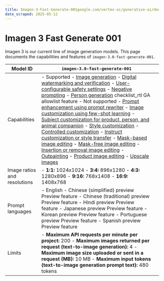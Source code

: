 ```yaml
---
title: Imagen-3-Fast-Generate-001google.com/vertex-ai/generative-ai/docs/models/imagen/3-0-fast-generate-001
date_scraped: 2025-05-12
---
```


# Imagen 3 Fast Generate 001 

Imagen 3 is our current line of image generation models.
This page documents the capabilities and features of
`imagen-3.0-fast-generate-001`.

| Model ID | `imagen-3.0-fast-generate-001` | |
| --- | --- | --- |
| Capabilities | - Supported - [Image generation](https://cloud.google.com/vertex-ai/generative-ai/docs/image/generate-images) - [Digital watermarking and verification](https://cloud.google.com/vertex-ai/generative-ai/docs/image/generate-images#watermark) - [User-configurable safety settings](https://cloud.google.com/vertex-ai/generative-ai/docs/image/generate-images#safety-filters) - [Negative prompting](https://cloud.google.com/vertex-ai/generative-ai/docs/image/img-gen-prompt-guide#negative-prompts) - [Person generation](https://cloud.google.com/vertex-ai/generative-ai/docs/image/responsible-ai-imagen#person-face-gen) checklist\_rtl GA allowlist feature - Not supported - [Prompt enhancement using prompt rewriter](https://cloud.google.com/vertex-ai/generative-ai/docs/image/generate-images#prompt-rewriter) - [Image customization using few-shot learning](https://cloud.google.com/vertex-ai/generative-ai/docs/image/subject-customization#subject-customization) - [Subject customization for product, person, and animal companion](https://cloud.google.com/vertex-ai/generative-ai/docs/image/subject-customization) - [Style customization](https://cloud.google.com/vertex-ai/generative-ai/docs/image/style-customization) - [Controlled customization](https://cloud.google.com/vertex-ai/generative-ai/docs/image/edit-controlled) - [Instruct customization or style transfer](https://cloud.google.com/vertex-ai/generative-ai/docs/image/instruct-customization) - [Mask-based image editing](https://cloud.google.com/vertex-ai/generative-ai/docs/image/edit-inpainting) - [Mask-free image editing](https://cloud.google.com/vertex-ai/generative-ai/docs/image/edit-images) - [Insertion or removal image editing](https://cloud.google.com/vertex-ai/generative-ai/docs/image/instruct-customization) - [Outpainting](https://cloud.google.com/vertex-ai/generative-ai/docs/image/edit-outpainting) - [Product image editing](https://cloud.google.com/vertex-ai/generative-ai/docs/image/edit-product-image) - [Upscale images](https://cloud.google.com/vertex-ai/generative-ai/docs/image/upscale-image) | |
| Image ratios and resolutions | - **1:1:** 1024x1024 - **3:4:** 896x1280 - **4:3:** 1280x896 - **9:16:** 768x1408 - **16:9:** 1408x768 | |
| Prompt languages | - English - Chinese (simplified) preview Preview feature - Chinese (traditional) preview Preview feature - Hindi preview Preview feature - Japanese preview Preview feature - Korean preview Preview feature - Portuguese preview Preview feature - Spanish preview Preview feature |
| Limits | - **Maximum API requests per minute per project:** 200 - **Maximum images returned per request (text-to-image generation):** 4 - **Maximum image size uploaded or sent in a request (MB):** 10 MB - **Maximum input tokens (text-to-image generation prompt text):** 480 tokens | |